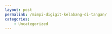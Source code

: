 ```yaml
---
layout: post
permalink: /mimpi-digigit-kelabang-di-tangan/
categories:
    - Uncategorized
---
```


